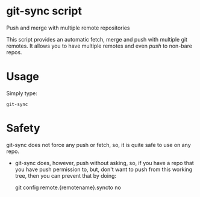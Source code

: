 # git-sync script
Push and merge with multiple remote repositories

This script provides an automatic fetch, merge and push with multiple git remotes. It allows you to have multiple remotes and even *push* to non-bare repos.

# Usage
Simply type:

    git-sync

# Safety
git-sync does not force any push or fetch, so, it is quite safe to use on any repo.

- git-sync does, however, push without asking, so, if you have a repo that you have push permission to, but, don't  want to push from this working tree, then you can prevent that by doing:

    git config remote.{remotename}.syncto no
    